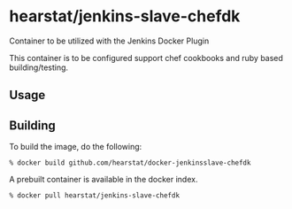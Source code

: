 hearstat/jenkins-slave-chefdk
================

Container to be utilized with the Jenkins Docker Plugin

This container is to be configured support chef cookbooks and ruby based building/testing.

## Usage


## Building

To build the image, do the following:

```
% docker build github.com/hearstat/docker-jenkinsslave-chefdk
```

A prebuilt container is available in the docker index.

```
% docker pull hearstat/jenkins-slave-chefdk
```

